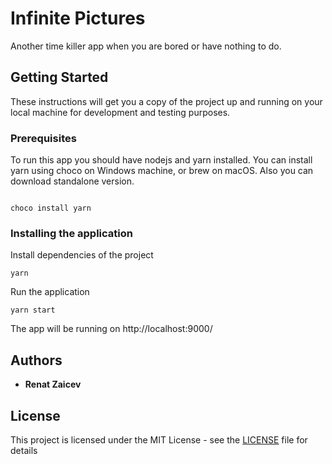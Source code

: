# Infinite Pictures

Another time killer app when you are bored or have nothing to do.

## Getting Started

These instructions will get you a copy of the project up and running on your local machine for development and testing purposes.

### Prerequisites

To run this app you should have nodejs and yarn installed. You can install yarn using choco on Windows machine, or brew on macOS. Also you can download standalone version.

```

choco install yarn
```

### Installing the application

Install dependencies of the project
```
yarn
```

Run the application
```
yarn start
```

The app will be running on http://localhost:9000/

## Authors

* **Renat Zaicev**

## License

This project is licensed under the MIT License - see the [LICENSE](LICENSE) file for details
